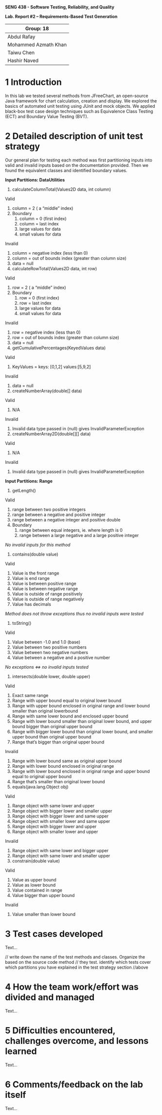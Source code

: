 **SENG 438 - Software Testing, Reliability, and Quality**

**Lab. Report \#2 – Requirements-Based Test Generation**

| Group: 18      |
|-----------------|
| Abdul Rafay                |   
| Mohammed Azmath Khan              |   
| Taiwu Chen               |   
| Hashir Naved                |   



# 1 Introduction

In this lab we tested several methods from JFreeChart, an open-source Java framework for chart calculation, creation and display. We explored the basics of automated unit testing using JUnit and mock objects. We applied black-box test case design techniques such as Equivalence Class Testing (ECT) and Boundary Value Testing (BVT).

# 2 Detailed description of unit test strategy

Our general plan for testing each method was first partitioning inputs into valid and invalid inputs based on the documentation provided. Then we found the equivalent classes and identified boundary values.

**Input Partitions: DataUtilities**

1. calculateColumnTotal(Values2D data, int column)

Valid

1. column = 2 ( a “middle” index)
2. Boundary
    1. column = 0 (first index)
    2. column = last index
    3. large values for data
    4. small values for data

Invalid

1. column = negative index (less than 0)
2. column = out of bounds index (greater than column size)
3. data = null
4. calculateRowTotal(Values2D data, int row)

Valid

1. row = 2 ( a “middle” index)
2. Boundary
    1. row = 0 (first index)
    2. row = last index
    3. large values for data
    4. small values for data

Invalid

1. row = negative index (less than 0)
2. row = out of bounds index (greater than column size)
3. data = null
4. getCumulativePercentages(KeyedValues data)

Valid

1. KeyValues = keys: [0,1,2] values:[5,9,2]

Invalid

1. data = null
2. createNumberArray(double[] data)

Valid

1. N/A

Invalid

1. Invalid data type passed in (null) gives InvalidParameterException
2. createNumberArray2D(double[][] data)

Valid

1. N/A

Invalid

1. Invalid data type passed in (null) gives InvalidParameterException

**Input Partitions: Range**

1. getLength()

Valid

1. range between two positive integers
2. range between a negative and positive integer
3. range between a negative integer and positive double
4. Boundary
    1. range between equal integers, ie. where length is 0
    2. range between a large negative and a large positive integer

*No invalid inputs for this method*

1. contains(double value)

Valid

1. Value is the front range
2. Value is end range
3. Value is between positive range
4. Value is between negative range
5. Value is outside of range positively
6. Value is outside of range negatively
7. Value has decimals

*Method does not throw exceptions thus no invalid inputs were tested*

1. toString()

Valid

1. Value between -1.0 and 1.0 (base)
2. Value between two positive numbers
3. Value between two negative numbers
4. Value between a negative and a positive number

*No exceptions ⇔ no invalid inputs tested*

1. intersects(double lower, double upper)

Valid

1. Exact same range
2. Range with upper bound equal to original lower bound
3. Range with upper bound enclosed in original range and lower bound smaller than original lowerbound
4. Range with same lower bound and enclosed upper bound
5. Range with lower bound smaller than original lower bound, and upper bound bigger than original upper bound
6. Range with bigger lower bound than original lower bound, and smaller upper bound than original upper bound
7. Range that’s bigger than original upper bound

Invalid

1. Range with lower bound same as original upper bound
2. Range with lower bound enclosed in original range
3. Range with lower bound enclosed in original range and upper bound equal to original upper bound
4. Range that’s smaller than original lower bound
5. equals(java.lang.Object obj)

Valid

1. Range object with same lower and upper
2. Range object with bigger lower and smaller upper
3. Range object with bigger lower and same upper
4. Range object with smaller lower and same upper
5. Range object with bigger lower and upper
6. Range object with smaller lower and upper

Invalid

1. Range object with same lower and bigger upper
2. Range object with same lower and smaller upper
3. constrain(double value)

Valid

1. Value as upper bound
2. Value as lower bound
3. Value contained in range
4. Value bigger than upper bound

Invalid

1. Value smaller than lower bound

# 3 Test cases developed

Text…

// write down the name of the test methods and classes. Organize the based on
the source code method // they test. identify which tests cover which partitions
you have explained in the test strategy section //above

# 4 How the team work/effort was divided and managed

Text…

# 5 Difficulties encountered, challenges overcome, and lessons learned

Text…

# 6 Comments/feedback on the lab itself

Text…
